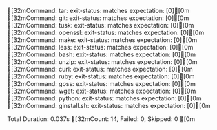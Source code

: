 [32mCommand: tar: exit-status: matches expectation: [0][0m
[32mCommand: git: exit-status: matches expectation: [0][0m
[32mCommand: tusk: exit-status: matches expectation: [0][0m
[32mCommand: openssl: exit-status: matches expectation: [0][0m
[32mCommand: make: exit-status: matches expectation: [0][0m
[32mCommand: less: exit-status: matches expectation: [0][0m
[32mCommand: bash: exit-status: matches expectation: [0][0m
[32mCommand: unzip: exit-status: matches expectation: [0][0m
[32mCommand: curl: exit-status: matches expectation: [0][0m
[32mCommand: ruby: exit-status: matches expectation: [0][0m
[32mCommand: goss: exit-status: matches expectation: [0][0m
[32mCommand: wget: exit-status: matches expectation: [0][0m
[32mCommand: python: exit-status: matches expectation: [0][0m
[32mCommand: ginstall.sh: exit-status: matches expectation: [0][0m

Total Duration: 0.037s
[32mCount: 14, Failed: 0, Skipped: 0
[0m
